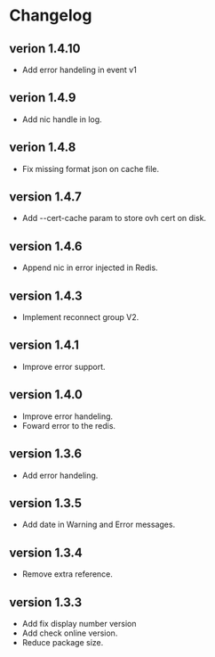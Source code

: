 # Changelog

## verion 1.4.10

- Add error handeling in event v1

## verion 1.4.9

- Add nic handle in log.

## verion 1.4.8

- Fix missing format json on cache file.

## version 1.4.7

- Add --cert-cache param to store ovh cert on disk.

## version 1.4.6

- Append nic in error injected in Redis.

## version 1.4.3

- Implement reconnect group V2.

## version 1.4.1

- Improve error support.

## version 1.4.0

- Improve error handeling.
- Foward error to the redis.

## version 1.3.6

- Add error handeling.

## version 1.3.5

- Add date in Warning and Error messages.

## version 1.3.4

- Remove extra reference.

## version 1.3.3

- Add fix display number version
- Add check online version.
- Reduce package size.
